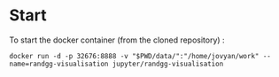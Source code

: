 # Start

To start the docker container (from the cloned repository) :

```
docker run -d -p 32676:8888 -v "$PWD/data/":"/home/jovyan/work" --name=randgg-visualisation jupyter/randgg-visualisation
```
